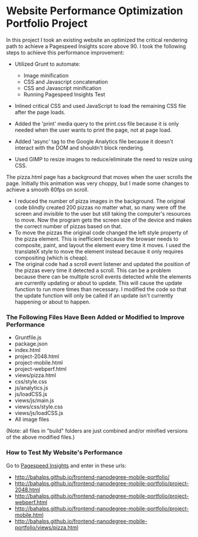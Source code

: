 # Website Performance Optimization Portfolio Project

In this project I took an existing website an optimized the critical rendering path to achieve a Pagespeed Insights score above 90.  I took the following steps to achieve this performance improvement:

* Utilized Grunt to automate:
  * Image minification
  * CSS and Javascript concatenation
  * CSS and Javascript minification
  * Running Pagespeed Insights Test

* Inlined critical CSS and used JavaScript to load the remaining CSS file after the page loads.
* Added the 'print' media query to the print.css file because it is only needed when the user wants to print the page, not at page load.
* Added 'async' tag to the Google Analytics file because it doesn't interact with the DOM and shouldn't block rendering.
* Used GIMP to resize images to reduce/eliminate the need to resize using CSS.

The pizza.html page has a background that moves when the user scrolls the page.  Initially this animation was very choppy, but I made some changes to achieve a smooth 60fps on scroll.

* I reduced the number of pizza images in the background.  The original code blindly created 200 pizzas no matter what, so many were off the screen and invisible to the user but still taking the computer's resources to move.  Now the program gets the screen size of the device and makes the correct number of pizzas based on that.
* To move the pizzas the original code changed the left style property of the pizza element.  This is inefficient because the browser needs to composite, paint, and layout the element every time it moves.  I used the translateX style to move the element instead because it only requires compositing (which is cheap).
* The original code had a scroll event listener and updated the position of the pizzas every time it detected a scroll.  This can be a problem because there can be multiple scroll events detected while the elements are currently updating or about to update.  This will cause the update function to run more times than necessary.  I modified the code so that the update function will only be called if an update isn't currently happening or about to happen.
  
### The Following Files Have Been Added or Modified to Improve Performance
* Gruntfile.js
* package.json
* index.html
* project-2048.html
* project-mobile.html
* project-webperf.html
* views/pizza.html
* css/style.css
* js/analytics.js
* js/loadCSS.js
* views/js/main.js
* views/css/style.css
* views/js/loadCSS.js
* All image files

(Note: all files in "build" folders are just combined and/or minified versions of the above modified files.)

### How to Test My Website's Performance

Go to [Pagespeed Insights](https://developers.google.com/speed/pagespeed/insights/) and enter in these urls:

* http://bahalps.github.io/frontend-nanodegree-mobile-portfolio/
* http://bahalps.github.io/frontend-nanodegree-mobile-portfolio/project-2048.html
* http://bahalps.github.io/frontend-nanodegree-mobile-portfolio/project-webperf.html
* http://bahalps.github.io/frontend-nanodegree-mobile-portfolio/project-mobile.html
* http://bahalps.github.io/frontend-nanodegree-mobile-portfolio/views/pizza.html

